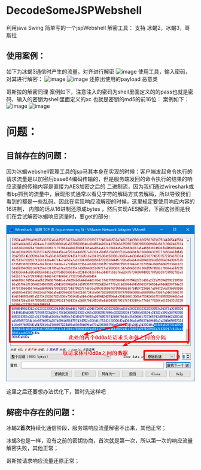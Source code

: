 # DecodeSomeJSPWebshell
利用java Swing 简单写的一个jspWebshell 解密工具：
  支持 冰蝎2，冰蝎3，哥斯拉
## 使用案例：
如下为冰蝎3通信时产生的流量，对齐进行解密
![image](https://user-images.githubusercontent.com/39674723/196080564-db91433d-44e4-41cb-9865-85464066c90a.png)
使用工具，输入密码，对其进行解密：
![image](https://user-images.githubusercontent.com/39674723/196080624-d058cdf1-7160-405f-bfab-5dacdf60e579.png)
![image](https://user-images.githubusercontent.com/39674723/196080633-b743a516-90d5-4752-b2d8-707924ddf02d.png)
还原出使用的payload 恶意类

哥斯拉的解密同理 案例如下，注意注入的密码为shell里面定义的的pass也就是密码，输入的密钥为shell里面定义的xc 也就是密钥的md5的前16位：
案例如下：
![image](https://user-images.githubusercontent.com/39674723/232743463-e42e27aa-d583-4db6-b58f-3cc864fa3e51.png)
![image](https://user-images.githubusercontent.com/39674723/232744212-c0bb203f-0d2a-4955-9df5-ec8efdb03a4a.png)

  
# 问题： 
## 目前存在的问题：
  因为冰蝎webshell管理工具的jsp马其本身在实现的时候：客户端发起命令执行的请求流量是以加密后base64编码传输的，但是服务端发回的命令执行的结果的响应流量的传输内容是直接为AES加密之后的
二进制流，因为我们通过wireshark或者bp抓到的流量中，展现形式通常以看见字符的解码方式去解码，所以导致我们看到的都是一些乱码。因此在实现响应流解密的时候，这里规定要使用响应内容的16进制，
内部的话从16进制还原成bytes ，然后实现AES解密，下面这张图是我们在尝试解密冰蝎响应流量时，要get的部分:

![avatar](./forreadme1.png)

这里之后还要想办法优化下，暂时先这样吧

## 解密中存在的问题：
  冰蝎2**首次**持续化通信阶段，服务端响应流量解密不出来，其他正常；
  
  冰蝎3也是一样，没有之前的密钥协商，首次就是第一次，所以第一次的响应流量解密失败，其他正常；
  
  哥斯拉请求响应流量还原正常；
